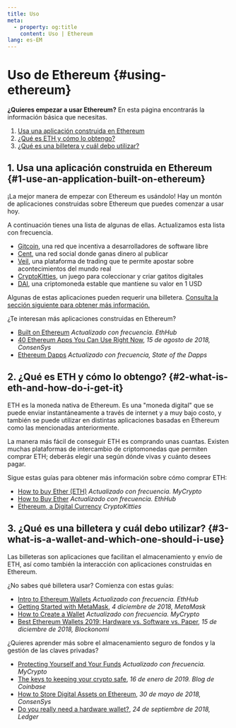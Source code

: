 ```yaml
---
title: Uso
meta:
  - property: og:title
    content: Uso | Ethereum
lang: es-EM
---
```


# Uso de Ethereum {#using-ethereum}

<div class="featured">

  **¿Quieres empezar a usar Ethereum?** En esta página encontrarás la información básica que necesitas.

  1. [Usa una aplicación construida en Ethereum](#_1-usa-una-aplicacion-construida-en-ethereum)
  2. [¿Qué es ETH y cómo lo obtengo?](#_2-¿que-es-eth-y-como-lo-obtengo)
  3. [¿Qué es una billetera y cuál debo utilizar?](#_3-¿que-es-una-billetera-y-cual-debo-utilizar)

</div>

## 1. Usa una aplicación construida en Ethereum {#1-use-an-application-built-on-ethereum}

¡La mejor manera de empezar con Ethereum es usándolo! Hay un montón de aplicaciones construidas sobre Ethereum que puedes comenzar a usar hoy.

A continuación tienes una lista de algunas de ellas. Actualizamos esta lista con frecuencia.

- [Gitcoin](https://gitcoin.co), una red que incentiva a desarrolladores de software libre
- [Cent](https://beta.cent.co), una red social donde ganas dinero al publicar
- [Veil](https://app.veil.co), una plataforma de trading que te permite apostar sobre acontecimientos del mundo real
- [CryptoKitties](https://www.cryptokitties.co), un juego para coleccionar y criar gatitos digitales
- [DAI](https://makerdao.com/en/), una criptomoneda estable que mantiene su valor en 1 USD

Algunas de estas aplicaciones pueden requerir una billetera. [Consulta la sección siguiente para obtener más información.](./#_3-¿que-es-una-billetera-y-cual-debo-utilizar)

¿Te interesan más aplicaciones construidas en Ethereum?

- [Built on Ethereum](https://docs.ethhub.io/built-on-ethereum/built-on-ethereum/) *Actualizado con frecuencia. EthHub*
- [40 Ethereum Apps You Can Use Right Now](https://media.consensys.net/40-ethereum-apps-you-can-use-right-now-d643333769f7), *15 de agosto de 2018, ConsenSys*
- [Ethereum Dapps](https://www.stateofthedapps.com/rankings/platform/ethereum) *Actualizado con frecuencia, State of the Dapps*

## 2. ¿Qué es ETH y cómo lo obtengo? {#2-what-is-eth-and-how-do-i-get-it}

ETH es la moneda nativa de Ethereum. Es una "moneda digital" que se puede enviar instantáneamente a través de internet y a muy bajo costo, y también se puede utilizar en distintas aplicaciones basadas en Ethereum como las mencionadas anteriormente.

La manera más fácil de conseguir ETH es comprando unas cuantas. Existen muchas plataformas de intercambio de criptomonedas que permiten comprar ETH; deberás elegir una según dónde vivas y cuánto desees pagar.

Sigue estas guías para obtener más información sobre cómo comprar ETH:

- [How to buy Ether (ETH)](https://support.mycrypto.com/how-to/getting-started/how-to-buy-ether-with-usd) *Actualizado con frecuencia. MyCrypto*
- [How to Buy Ether](https://docs.ethhub.io/using-ethereum/how-to-buy-ether/) *Actualizado con frecuencia. EthHub*
- [Ethereum, a Digital Currency](https://www.cryptokitties.co/faq#ethereum-a-digital-currency) *CryptoKitties*

## 3. ¿Qué es una billetera y cuál debo utilizar? {#3-what-is-a-wallet-and-which-one-should-i-use}

Las billeteras son aplicaciones que facilitan el almacenamiento y envío de ETH, así como también la interacción con aplicaciones construidas en Ethereum.

¿No sabes qué billetera usar? Comienza con estas guías:

- [Intro to Ethereum Wallets](https://docs.ethhub.io/using-ethereum/wallets/intro-to-ethereum-wallets/) *Actualizado con frecuencia. EthHub*
- [Getting Started with MetaMask](https://metamask.zendesk.com/hc/en-us/articles/360015489531-Getting-Started-With-MetaMask-Part-1-), *4 diciembre de 2018, MetaMask*
- [How to Create a Wallet](https://support.mycrypto.com/getting-started/creating-a-new-wallet-on-mycrypto.html) *Actualizado con frecuencia. MyCrypto*
- [Best Ethereum Wallets 2019: Hardware vs. Software vs. Paper](https://blockonomi.com/best-ethereum-wallets/), *15 de diciembre de 2018, Blockonomi*

¿Quieres aprender más sobre el almacenamiento seguro de fondos y la gestión de las claves privadas?

- [Protecting Yourself and Your Funds](https://support.mycrypto.com/staying-safe/protecting-yourself-and-your-funds) *Actualizado con frecuencia. MyCrypto*
- [The keys to keeping your crypto safe](https://blog.coinbase.com/the-keys-to-keeping-your-crypto-safe-96d497cce6cf), *16 de enero de 2019. Blog de Coinbase*
- [How to Store Digital Assets on Ethereum](https://media.consensys.net/how-to-store-digital-assets-on-ethereum-a2bfdcf66bd0), *30 de mayo de 2018, ConsenSys*
- [Do you really need a hardware wallet?](https://medium.com/ledger-on-security-and-blockchain/ledger-101-part-1-do-you-really-need-a-hardware-wallet-7f5abbadd945), *24 de septiembre de 2018, Ledger*